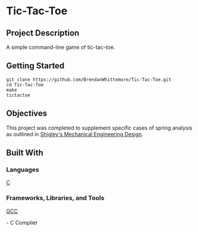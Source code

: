 # Tic-Tac-Toe

## Project Description
A simple command-line game of tic-tac-toe.

## Getting Started
```
git clone https://github.com/BrendanWhittemore/Tic-Tac-Toe.git
cd Tic-Tac-Toe
make
tictactoe
```

## Objectives
This project was completed to supplement specific cases of spring analysis as outlined in <a href = "https://www.amazon.com/Shigleys-Mechanical-Engineering-Richard-Budynas/dp/0073398217">Shigley's Mechanical Engineering Design</a>.

## Built With
### Languages
<a href = "https://en.wikipedia.org/wiki/C_(programming_language)#:~:text=C%20is%20an%20imperative%20procedural,all%20with%20minimal%20runtime%20support.">C</a>

### Frameworks, Libraries, and Tools
<p><a href = "https://gcc.gnu.org/">GCC</a></p> - C Compiler